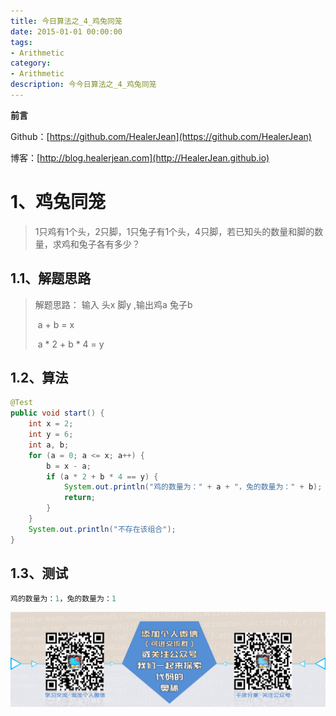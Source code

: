 ```yaml
---
title: 今日算法之_4_鸡兔同笼
date: 2015-01-01 00:00:00
tags: 
- Arithmetic
category: 
- Arithmetic
description: 今今日算法之_4_鸡兔同笼
---
```


**前言**     

 Github：[https://github.com/HealerJean](https://github.com/HealerJean)         

 博客：[http://blog.healerjean.com](http://HealerJean.github.io)          




# 1、鸡兔同笼

> 1只鸡有1个头，2只脚，1只兔子有1个头，4只脚，若已知头的数量和脚的数量，求鸡和兔子各有多少？



## 1.1、解题思路  

> 解题思路： 输入 头x 脚y ,输出鸡a 兔子b    
>
> ​     a + b = x    
>
> ​     a * 2 + b * 4 = y



## 1.2、算法

```java
@Test
public void start() {
    int x = 2;
    int y = 6;
    int a, b;
    for (a = 0; a <= x; a++) {
        b = x - a;
        if (a * 2 + b * 4 == y) {
            System.out.println("鸡的数量为：" + a + "，兔的数量为：" + b);
            return;
        }
    }
    System.out.println("不存在该组合");
}
```



## 1.3、测试 


```java
鸡的数量为：1，兔的数量为：1
```





![ContactAuthor](https://raw.githubusercontent.com/HealerJean/HealerJean.github.io/master/assets/img/artical_bottom.jpg)




<!-- Gitalk 评论 start  -->

<link rel="stylesheet" href="https://unpkg.com/gitalk/dist/gitalk.css">

<script src="https://unpkg.com/gitalk@latest/dist/gitalk.min.js"></script> 
<div id="gitalk-container"></div>    
 <script type="text/javascript">
    var gitalk = new Gitalk({
		clientID: `1d164cd85549874d0e3a`,
		clientSecret: `527c3d223d1e6608953e835b547061037d140355`,
		repo: `HealerJean.github.io`,
		owner: 'HealerJean',
		admin: ['HealerJean'],
		id: 'eTZ9UJinCGDwmr1s',
    });
    gitalk.render('gitalk-container');
</script> 


<!-- Gitalk end -->

